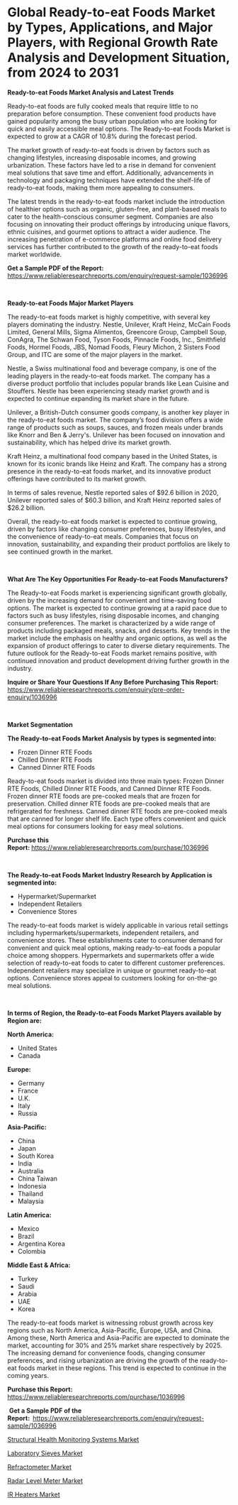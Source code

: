 <p><h1>Global Ready-to-eat Foods Market by Types, Applications, and Major Players, with Regional Growth Rate Analysis and Development Situation, from 2024 to 2031</h1></p><p><strong>Ready-to-eat Foods Market Analysis and Latest Trends</strong></p>
<p><p>Ready-to-eat foods are fully cooked meals that require little to no preparation before consumption. These convenient food products have gained popularity among the busy urban population who are looking for quick and easily accessible meal options. The Ready-to-eat Foods Market is expected to grow at a CAGR of 10.8% during the forecast period.</p><p>The market growth of ready-to-eat foods is driven by factors such as changing lifestyles, increasing disposable incomes, and growing urbanization. These factors have led to a rise in demand for convenient meal solutions that save time and effort. Additionally, advancements in technology and packaging techniques have extended the shelf-life of ready-to-eat foods, making them more appealing to consumers.</p><p>The latest trends in the ready-to-eat foods market include the introduction of healthier options such as organic, gluten-free, and plant-based meals to cater to the health-conscious consumer segment. Companies are also focusing on innovating their product offerings by introducing unique flavors, ethnic cuisines, and gourmet options to attract a wider audience. The increasing penetration of e-commerce platforms and online food delivery services has further contributed to the growth of the ready-to-eat foods market worldwide.</p></p>
<p><strong>Get a Sample PDF of the Report:&nbsp;</strong> <a href="https://www.reliableresearchreports.com/enquiry/request-sample/1036996">https://www.reliableresearchreports.com/enquiry/request-sample/1036996</a></p>
<p>&nbsp;</p>
<p><strong>Ready-to-eat Foods Major Market Players</strong></p>
<p><p>The ready-to-eat foods market is highly competitive, with several key players dominating the industry. Nestle, Unilever, Kraft Heinz, McCain Foods Limited, General Mills, Sigma Alimentos, Greencore Group, Campbell Soup, ConAgra, The Schwan Food, Tyson Foods, Pinnacle Foods, Inc., Smithfield Foods, Hormel Foods, JBS, Nomad Foods, Fleury Michon, 2 Sisters Food Group, and ITC are some of the major players in the market.</p><p>Nestle, a Swiss multinational food and beverage company, is one of the leading players in the ready-to-eat foods market. The company has a diverse product portfolio that includes popular brands like Lean Cuisine and Stouffers. Nestle has been experiencing steady market growth and is expected to continue expanding its market share in the future.</p><p>Unilever, a British-Dutch consumer goods company, is another key player in the ready-to-eat foods market. The company’s food division offers a wide range of products such as soups, sauces, and frozen meals under brands like Knorr and Ben & Jerry's. Unilever has been focused on innovation and sustainability, which has helped drive its market growth.</p><p>Kraft Heinz, a multinational food company based in the United States, is known for its iconic brands like Heinz and Kraft. The company has a strong presence in the ready-to-eat foods market, and its innovative product offerings have contributed to its market growth.</p><p>In terms of sales revenue, Nestle reported sales of $92.6 billion in 2020, Unilever reported sales of $60.3 billion, and Kraft Heinz reported sales of $26.2 billion.</p><p>Overall, the ready-to-eat foods market is expected to continue growing, driven by factors like changing consumer preferences, busy lifestyles, and the convenience of ready-to-eat meals. Companies that focus on innovation, sustainability, and expanding their product portfolios are likely to see continued growth in the market.</p></p>
<p>&nbsp;</p>
<p><strong>What Are The Key Opportunities For Ready-to-eat Foods Manufacturers?</strong></p>
<p><p>The Ready-to-eat Foods market is experiencing significant growth globally, driven by the increasing demand for convenient and time-saving food options. The market is expected to continue growing at a rapid pace due to factors such as busy lifestyles, rising disposable incomes, and changing consumer preferences. The market is characterized by a wide range of products including packaged meals, snacks, and desserts. Key trends in the market include the emphasis on healthy and organic options, as well as the expansion of product offerings to cater to diverse dietary requirements. The future outlook for the Ready-to-eat Foods market remains positive, with continued innovation and product development driving further growth in the industry.</p></p>
<p><strong>Inquire or Share Your Questions If Any Before Purchasing This Report:</strong> <a href="https://www.reliableresearchreports.com/enquiry/pre-order-enquiry/1036996">https://www.reliableresearchreports.com/enquiry/pre-order-enquiry/1036996</a></p>
<p>&nbsp;</p>
<p><strong>Market Segmentation</strong></p>
<p><strong>The Ready-to-eat Foods Market Analysis by types is segmented into:</strong></p>
<p><ul><li>Frozen Dinner RTE Foods</li><li>Chilled Dinner RTE Foods</li><li>Canned Dinner RTE Foods</li></ul></p>
<p><p>Ready-to-eat foods market is divided into three main types: Frozen Dinner RTE Foods, Chilled Dinner RTE Foods, and Canned Dinner RTE Foods. Frozen dinner RTE foods are pre-cooked meals that are frozen for preservation. Chilled dinner RTE foods are pre-cooked meals that are refrigerated for freshness. Canned dinner RTE foods are pre-cooked meals that are canned for longer shelf life. Each type offers convenient and quick meal options for consumers looking for easy meal solutions.</p></p>
<p><strong>Purchase this Report:&nbsp;</strong><a href="https://www.reliableresearchreports.com/purchase/1036996">https://www.reliableresearchreports.com/purchase/1036996</a></p>
<p>&nbsp;</p>
<p><strong>The Ready-to-eat Foods Market Industry Research by Application is segmented into:</strong></p>
<p><ul><li>Hypermarket/Supermarket</li><li>Independent Retailers</li><li>Convenience Stores</li></ul></p>
<p><p>The ready-to-eat foods market is widely applicable in various retail settings including hypermarkets/supermarkets, independent retailers, and convenience stores. These establishments cater to consumer demand for convenient and quick meal options, making ready-to-eat foods a popular choice among shoppers. Hypermarkets and supermarkets offer a wide selection of ready-to-eat foods to cater to different customer preferences. Independent retailers may specialize in unique or gourmet ready-to-eat options. Convenience stores appeal to customers looking for on-the-go meal solutions.</p></p>
<p>&nbsp;</p>
<p><strong>In terms of Region, the Ready-to-eat Foods Market Players available by Region are:</strong></p>
<p>
    <p> <strong> North America: </strong>
        <ul>
            <li>United States</li>
            <li>Canada</li>
        </ul>
        </p> 
    <p> <strong> Europe: </strong>
        <ul>
            <li>Germany</li>
            <li>France</li>
            <li>U.K.</li>
            <li>Italy</li>
            <li>Russia</li>
        </ul>
        </p> 
    <p> <strong> Asia-Pacific: </strong>
        <ul>
            <li>China</li>
            <li>Japan</li>
            <li>South Korea</li>
            <li>India</li>
            <li>Australia</li>
            <li>China Taiwan</li>
            <li>Indonesia</li>
            <li>Thailand</li>
            <li>Malaysia</li>
        </ul>
        </p> 
    <p> <strong> Latin America: </strong>
        <ul>
            <li>Mexico</li>
            <li>Brazil</li>
            <li>Argentina Korea</li>
            <li>Colombia</li>
        </ul>
        </p> 
    <p> <strong> Middle East & Africa: </strong>
        <ul>
            <li>Turkey</li>
            <li>Saudi</li>
            <li>Arabia</li>
            <li>UAE</li>
            <li>Korea</li>
        </ul>
    </p>
    </p>
<p><p>The ready-to-eat foods market is witnessing robust growth across key regions such as North America, Asia-Pacific, Europe, USA, and China. Among these, North America and Asia-Pacific are expected to dominate the market, accounting for 30% and 25% market share respectively by 2025. The increasing demand for convenience foods, changing consumer preferences, and rising urbanization are driving the growth of the ready-to-eat foods market in these regions. This trend is expected to continue in the coming years.</p></p>
<p><strong>Purchase this Report: </strong><a href="https://www.reliableresearchreports.com/purchase/1036996">https://www.reliableresearchreports.com/purchase/1036996</a></p>
<p>&nbsp;<strong>Get a Sample PDF of the Report:&nbsp;&nbsp;</strong><a href="https://www.reliableresearchreports.com/enquiry/request-sample/1036996">https://www.reliableresearchreports.com/enquiry/request-sample/1036996</a></p>
<p><strong></strong></p>
<p><p><a href="https://medium.com/@avaalsop666/decoding-structural-health-monitoring-systems-market-metrics-market-share-trends-and-growth-c59468f005aa">Structural Health Monitoring Systems Market</a></p><p><a href="https://medium.com/@avaalsop666/laboratory-sieves-market-size-and-market-trends-complete-industry-overview-2024-to-2031-9594a318df25">Laboratory Sieves Market</a></p><p><a href="https://medium.com/@julianichols11972/refractometer-market-size-and-market-trends-complete-industry-overview-2024-to-2031-3890b3b35904">Refractometer Market</a></p><p><a href="https://medium.com/@waltercruz6g/radar-level-meter-market-report-reveals-the-latest-trends-and-growth-opportunities-of-this-market-efbecf727499">Radar Level Meter Market</a></p><p><a href="https://medium.com/@vrahul.reportprime/ir-heaters-market-share-evolution-and-market-growth-trends-2024-2031-a968059bb933">IR Heaters Market</a></p></p>
